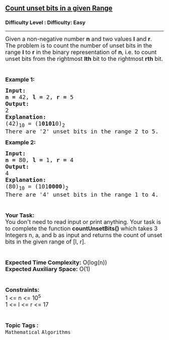 <h2><a href="https://www.geeksforgeeks.org/problems/count-unset-bits-in-a-given-range1216/1">Count unset bits in a given Range</a></h2><h3>Difficulty Level : Difficulty: Easy</h3><hr><div class="problems_problem_content__Xm_eO"><p><span style="font-size:18px">Given a non-negative number&nbsp;<strong>n</strong>&nbsp;and two values&nbsp;<strong>l</strong>&nbsp;and&nbsp;<strong>r</strong>. The problem is to count the number of unset bits in the range&nbsp;<strong>l</strong>&nbsp;to&nbsp;<strong>r</strong>&nbsp;in the binary representation of&nbsp;<strong>n</strong>, i.e. to count unset bits from the rightmost&nbsp;<strong>lth</strong>&nbsp;bit to the rightmost&nbsp;<strong>rth</strong>&nbsp;bit.</span></p>

<p>&nbsp;</p>

<p><span style="font-size:18px"><strong>Example 1:</strong></span></p>

<pre><span style="font-size:18px"><strong>Input:</strong>
<strong>n =</strong> 42, <strong>l =</strong> 2, <strong>r =</strong> 5
<strong>Output:</strong>
2
<strong>Explanation:</strong>
(42)<sub>10</sub> = (1<strong>0101</strong>0)<sub>2</sub>
There are '2' unset bits in the range 2 to 5.
</span></pre>

<p><span style="font-size:18px"><strong>Example 2:</strong></span></p>

<pre><span style="font-size:18px"><strong>Input:</strong>
<strong>n =</strong> 80, <strong>l =</strong> 1, <strong>r =</strong> 4
<strong>Output:</strong>
4
<strong>Explanation:</strong>
(80)<sub>10</sub> = (101<strong>0000</strong>)<sub>2</sub>
There are '4' unset bits in the range 1 to 4.</span></pre>

<p>&nbsp;</p>

<p><span style="font-size:18px"><strong>Your Task:</strong><br>
You don't need to read input or print anything. Your task is to complete the function <strong>countUnsetBits()</strong> which takes 3 Integers n, a, and b as input and returns the count of unset bits in the given range of [l, r].</span></p>

<p>&nbsp;</p>

<p><span style="font-size:18px"><strong>Expected Time Complexity:</strong> O(log(n))<br>
<strong>Expected Auxiliary Space:</strong> O(1)</span></p>

<p>&nbsp;</p>

<p><span style="font-size:18px"><strong>Constraints:</strong></span><br>
<span style="font-size:18px">1 &lt;= n &lt;= 10<sup>5</sup></span><br>
<span style="font-size:18px">1 &lt;= l &lt;= r &lt;= 17</span></p>
</div><br><p><span style=font-size:18px><strong>Topic Tags : </strong><br><code>Mathematical</code>&nbsp;<code>Algorithms</code>&nbsp;
